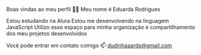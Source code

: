 Boas vindas ao meu perfil 💙💙
Meu nome é Eduarda Rodrigues

Estou estudando na Alura
Estou me desenvolvendo na linguagem JavaScript
Utilizo esse espaço para minha organização e compartilhamento dos meu projetos desenvolvidos

Você pode entrar em contato comigo 📫
dudinhaaards@gmail.com

